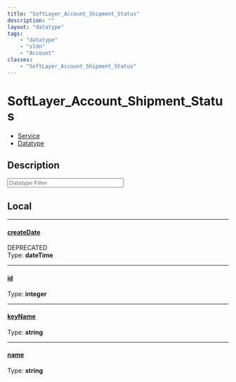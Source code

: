 ```yaml
---
title: "SoftLayer_Account_Shipment_Status"
description: ""
layout: "datatype"
tags:
    - "datatype"
    - "sldn"
    - "Account"
classes:
    - "SoftLayer_Account_Shipment_Status"
---
```


# SoftLayer_Account_Shipment_Status
<div id='service-datatype'>
    <ul id='sldn-reference-tabs'>
    <li id='service'> <a href='/reference/services/SoftLayer_Account_Shipment_Status' >Service</a></li>    <li id='datatype'> <a href='/reference/datatypes/SoftLayer_Account_Shipment_Status' >Datatype</a></li>
    </ul>
</div>

## Description 






<!-- Filer BEGIN -->
<div class="view-filters">
        <div class="clearfix">
            <div class="search-input-box">
                <input placeholder="Datatype Filter" onkeyup="titleSearch(inputId='prop-input', divId='properties', elementClass='prop-row')" 
                    type="text" id="prop-input" value="" size="30" maxlength="128" class="form-text">
            </div>
        </div>
</div>
<!-- Filer END -->

<div id="properties" class="content">
<div id="localProperties" class="prop-content" >

## Local
<div class="prop-row">

-----
[createDate]: #createdate
#### [createDate]
DEPRECATED  
<span class="type-label">Type: </span>**dateTime**


</div>
<div class="prop-row">

-----
[id]: #id
#### [id]
  
<span class="type-label">Type: </span>**integer**


</div>
<div class="prop-row">

-----
[keyName]: #keyname
#### [keyName]
  
<span class="type-label">Type: </span>**string**


</div>
<div class="prop-row">

-----
[name]: #name
#### [name]
  
<span class="type-label">Type: </span>**string**


</div>
</div>
<!-- LOCAL PROPERTY END -->

</div>


